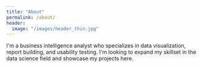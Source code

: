 ```yaml
---
title: "About"
permalink: /about/
header:
  image: "/images/header_thin.jpg"
---
```


I'm a business intelligence analyst who specializes in data visualization, report building, and usability testing. I'm looking to expand my skillset in the data science field and showcase my projects here.
